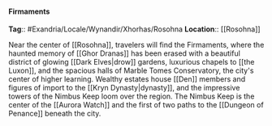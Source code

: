 #### Firmaments
**Tag**:: #Exandria/Locale/Wynandir/Xhorhas/Rosohna
**Location**:: [[Rosohna]]

 Near the center of [[Rosohna]], travelers will find the Firmaments, where the haunted memory of [[Ghor Dranas]] has been erased with a beautiful district of glowing [[Dark Elves|drow]] gardens, luxurious chapels to [[the Luxon]], and the spacious halls of Marble Tomes Conservatory, the city's center of higher learning. Wealthy estates house [[Den]] members and figures of import to the [[Kryn Dynasty|dynasty]], and the impressive towers of the Nimbus Keep loom over the region. The Nimbus Keep is the center of the [[Aurora Watch]] and the first of two paths to the [[Dungeon of Penance]] beneath the city.
